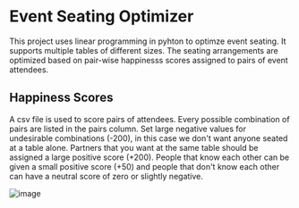 # Event Seating Optimizer
This project uses linear programming in pyhton to optimze event seating.  It supports multiple tables of different sizes. The seating arrangements are optimized based on pair-wise happinesss scores assigned to pairs of event attendees. 

## Happiness Scores
A csv file is used to score pairs of attendees.  Every possible combination of pairs are listed in the pairs column. Set large negative values for undesirable combinations (-200), in this case we don't want anyone seated at a table alone.  Partners that you want at the same table should be assigned a large positive score (+200).  People that know each other can be given a small positive score (+50) and people that don't know each other can have a neutral score of zero or slightly negative. 

![image](https://user-images.githubusercontent.com/1649676/147284140-04ddf6e1-0dde-48a1-a7bc-44d2dc301512.png)





